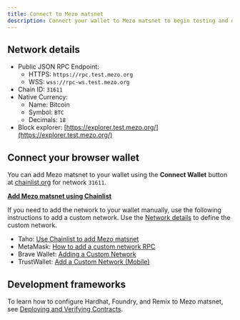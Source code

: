 ```yaml
---
title: Connect to Mezo matsnet
description: Connect your wallet to Mezo matsnet to begin testing and development.
---
```


## Network details

* Public JSON RPC Endpoint:
  * HTTPS: `https://rpc.test.mezo.org`
  * WSS: `wss://rpc-ws.test.mezo.org`
* Chain ID: `31611`
* Native Currency:
  * Name: Bitcoin
  * Symbol: `BTC`
  * Decimals: `18`
* Block explorer: [https://explorer.test.mezo.org/](https://explorer.test.mezo.org/)

## Connect your browser wallet

You can add Mezo matsnet to your wallet using the **Connect Wallet** button at [chainlist.org](https://chainlist.org/chain/31611) for network `31611`.

[**Add Mezo matsnet using Chainlist**](https://chainlist.org/chain/31611)

If you need to add the network to your wallet manually, use the following instructions to add a custom network. Use the [Network details](connect-to-mezo-matsnet.md#network-details) to define the custom network.

* Taho: [Use Chainlist to add Mezo matsnet](https://chainlist.org/chain/31611)&#x20;
* MetaMask: [How to add a custom network RPC](https://support.metamask.io/networks-and-sidechains/managing-networks/how-to-add-a-custom-network-rpc/)
* Brave Wallet: [Adding a Custom Network](https://support.brave.com/hc/en-us/articles/15614704959757-Adding-a-Custom-Network)
* TrustWallet: [Add a Custom Network (Mobile)](https://community.trustwallet.com/t/how-to-add-a-custom-network-on-the-trust-wallet-mobile-app/626781)

## Development frameworks

To learn how to configure Hardhat, Foundry, and Remix to Mezo matsnet, see [Deploying and Verifying Contracts](deploy-and-verify-contracts.md).

